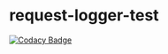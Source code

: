 # request-logger-test

[![Codacy Badge](https://api.codacy.com/project/badge/Grade/06deae740c59489d8b871fb77f712318)](https://app.codacy.com/gh/Rafaeldsb/request-logger-test?utm_source=github.com&utm_medium=referral&utm_content=Rafaeldsb/request-logger-test&utm_campaign=Badge_Grade)
